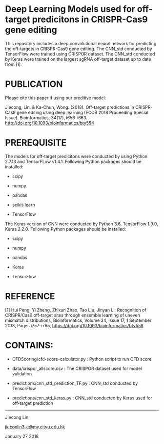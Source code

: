 # Deep Learning Models used for off-target predicitons in CRISPR-Cas9 gene editing
This repository includes a deep convolutional neural network for predicting the off-targets in CRISPR-Cas9 gene editing. The CNN_std conducted by TensorFlow were trained using CRISPOR dataset. The CNN_std conducted by Keras were trained on the largest sgRNA off-target dataset up to date from [1].

# PUBLICATION
Please cite this paper if using our preditive model:

Jiecong, Lin. & Ka-Chun, Wong. (2018). Off-target predictions in CRISPR-Cas9 gene editing using deep learning (ECCB 2018 Proceeding Special Issue). Bioinformatics, 34(17), i656–i663. http://doi.org/10.1093/bioinformatics/bty554

# PREREQUISITE
The models for off-target predicitons were conducted by using Python 2.7.13 and TensorFLow v1.4.1. 
Following Python packages should be installed:
<ul>
<li><p>scipy</p></li>
<li><p>numpy</p></li>
<li><p>pandas</p></li>
<li><p>scikit-learn</p></li>
<li><p>TensorFlow</p></li>
</ul>

The Keras version of CNN were conducted by Python 3.6, TensorFlow 1.9.0, Keras 2.2.0.
Following Python packages should be installed:
<ul>
<li><p>scipy</p></li>
<li><p>numpy</p></li>
<li><p>pandas</p></li>
<li><p>Keras</p></li>
<li><p>TensorFlow</p></li>
</ul>

# REFERENCE

[1] Hui Peng, Yi Zheng, Zhixun Zhao, Tao Liu, Jinyan Li; Recognition of CRISPR/Cas9 off-target sites through ensemble learning of uneven mismatch distributions, Bioinformatics, Volume 34, Issue 17, 1 September 2018, Pages i757–i765, https://doi.org/10.1093/bioinformatics/bty558

# CONTAINS:
<ul>
<li><p>CFDScoring/cfd-score-calculator.py : Python script to run CFD score </p></li>
<li><p>data/crispor_allscore.csv : The CRISPOR dataset used for model validation</p></li>
<li><p>predictions/cnn_std_prediction_TF.py : CNN_std conducted by TensorFlow</p></li>
<li><p>predictions/cnn_std_keras.py : CNN_std conducted by Keras used for off-target prediction </p></li>
</p></li>
</ul>

---------------------------------------
Jiecong Lin

jieconlin3-c@my.cityu.edu.hk

January 27 2018
